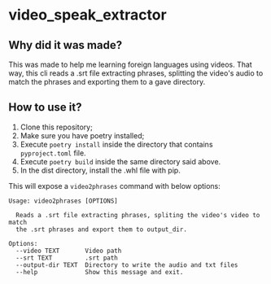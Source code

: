 # video_speak_extractor

## Why did it was made?
This was made to help me learning foreign languages using videos. That way, this cli reads a .srt file extracting phrases, splitting the video's audio to match  the phrases and exporting them to a gave directory.

## How to use it?
1. Clone this repository;
2. Make sure you have poetry installed;
3. Execute `poetry install` inside the directory that contains `pyproject.toml` file.
4. Execute `poetry build` inside the same directory said above.
5. In the dist directory, install the .whl file with pip.

This will expose a `video2phrases` command with below options:

```
Usage: video2phrases [OPTIONS]

  Reads a .srt file extracting phrases, spliting the video's video to match
  the .srt phrases and export them to output_dir.

Options:
  --video TEXT       Video path
  --srt TEXT         .srt path
  --output-dir TEXT  Directory to write the audio and txt files
  --help             Show this message and exit.
```
